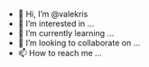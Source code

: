 - 👋 Hi, I’m @valekris
- 👀 I’m interested in ...
- 🌱 I’m currently learning ...
- 💞️ I’m looking to collaborate on ...
- 📫 How to reach me ...

<!---
valekris/valekris is a ✨ special ✨ repository because its `README.md` (this file) appears on your GitHub profile.
You can click the Preview link to take a look at your changes.
--->
